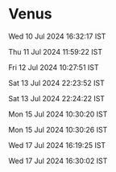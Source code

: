 # Venus

Wed 10 Jul 2024 16:32:17 IST

Thu 11 Jul 2024 11:59:22 IST

Fri 12 Jul 2024 10:27:51 IST

Sat 13 Jul 2024 22:23:52 IST

Sat 13 Jul 2024 22:24:22 IST

Mon 15 Jul 2024 10:30:20 IST

Mon 15 Jul 2024 10:30:26 IST

Wed 17 Jul 2024 16:19:25 IST

Wed 17 Jul 2024 16:30:02 IST
